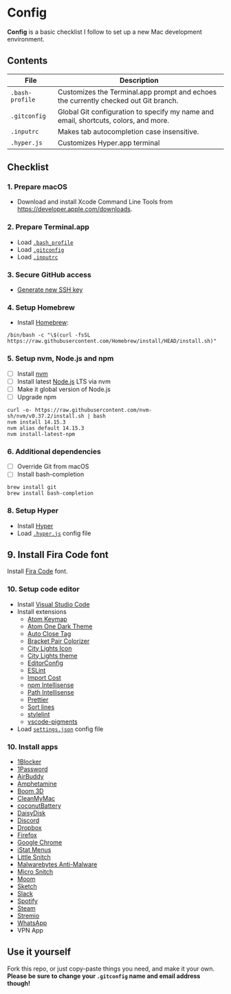 # Config

**Config** is a basic checklist I follow to set up a new Mac development environment.

## Contents

| File | Description |
| --- | --- |
| `.bash-profile` | Customizes the Terminal.app prompt and echoes the currently checked out Git branch. |
| `.gitconfig` | Global Git configuration to specify my name and email, shortcuts, colors, and more. |
| `.inputrc` | Makes tab autocompletion case insensitive. |
| `.hyper.js` | Customizes Hyper.app terminal |

## Checklist

### 1. Prepare macOS

- Download and install Xcode Command Line Tools from <https://developer.apple.com/downloads>.

### 2. Prepare Terminal.app

- Load [`.bash_profile`](/.bash_profile)
- Load [`.gitconfig`](/.gitconfig)
- Load [`.inputrc`](/.inputrc)

### 3. Secure GitHub access

- [Generate new SSH key](https://help.github.com/articles/generating-ssh-keys)

### 4. Setup Homebrew

- Install [Homebrew](http://brew.sh):
```
/bin/bash -c "\$(curl -fsSL https://raw.githubusercontent.com/Homebrew/install/HEAD/install.sh)"
```

### 5. Setup nvm, Node.js and npm
- [ ] Install [nvm](https://github.com/creationix/nvm)
- [ ] Install latest [Node.js](https://nodejs.org/en) LTS via nvm
- [ ] Make it global version of Node.js
- [ ] Upgrade npm

```
curl -o- https://raw.githubusercontent.com/nvm-sh/nvm/v0.37.2/install.sh | bash
nvm install 14.15.3
nvm alias default 14.15.3
nvm install-latest-npm
```

### 6. Additional dependencies

- [ ] Override Git from macOS
- [ ] Install bash-completion

```
brew install git
brew install bash-completion
```

### 8. Setup Hyper

- Install [Hyper](https://hyper.is)
- Load [`.hyper.js`](/.hyper.js) config file

## 9. Install Fira Code font
Install [Fira Code](https://github.com/tonsky/FiraCode) font.

### 10. Setup code editor

- Install [Visual Studio Code](https://code.visualstudio.com)
- Install extensions
  - [Atom Keymap](https://marketplace.visualstudio.com/items?itemName=ms-vscode.atom-keybindings)
  - [Atom One Dark Theme](https://marketplace.visualstudio.com/items?itemName=akamud.vscode-theme-onedark)
  - [Auto Close Tag](https://marketplace.visualstudio.com/items?itemName=formulahendry.auto-close-tag)
  - [Bracket Pair Colorizer](https://marketplace.visualstudio.com/items?itemName=CoenraadS.bracket-pair-colorizer)
  - [City Lights Icon](https://marketplace.visualstudio.com/items?itemName=Yummygum.city-lights-icon-vsc)
  - [City Lights theme](https://marketplace.visualstudio.com/items?itemName=Yummygum.city-lights-theme)
  - [EditorConfig](https://marketplace.visualstudio.com/items?itemName=EditorConfig.EditorConfig)
  - [ESLint](https://marketplace.visualstudio.com/items?itemName=dbaeumer.vscode-eslint)
  - [Import Cost](https://marketplace.visualstudio.com/items?itemName=wix.vscode-import-cost)
  - [npm Intellisense](https://marketplace.visualstudio.com/items?itemName=christian-kohler.npm-intellisense)
  - [Path Intellisense](https://marketplace.visualstudio.com/items?itemName=christian-kohler.path-intellisense)
  - [Prettier](https://marketplace.visualstudio.com/items?itemName=esbenp.prettier-vscode)
  - [Sort lines](https://marketplace.visualstudio.com/items?itemName=Tyriar.sort-lines)
  - [stylelint](https://marketplace.visualstudio.com/items?itemName=stylelint.vscode-stylelint)
  - [vscode-pigments](https://marketplace.visualstudio.com/items?itemName=jaspernorth.vscode-pigments)
- Load [`settings.json`](/settings.json) config file

### 10. Install apps

- [1Blocker](https://apps.apple.com/us/app/1blocker-for-safari/id1107421413)
- [1Password](https://1password.com/downloads)
- [AirBuddy](https://v2.airbuddy.app)
- [Amphetamine](https://apps.apple.com/us/app/amphetamine/id937984704)
- [Boom 3D](http://globaldelight.com/boom)
- [CleanMyMac](http://cleanmymac.com)
- [coconutBattery](http://coconut-flavour.com/coconutbattery)
- [DaisyDisk](https://daisydiskapp.com)
- [Discord](https://discord.com)
- [Dropbox](https://dropbox.com)
- [Firefox](https://mozilla.org/firefox)
- [Google Chrome](https://google.com/chrome/browser/desktop)
- [iStat Menus](https://bjango.com/mac/istatmenus)
- [Little Snitch](https://obdev.at/products/littlesnitch)
- [Malwarebytes Anti-Malware](https://malwarebytes.com)
- [Micro Snitch](https://www.obdev.at/products/microsnitch)
- [Moom](https://manytricks.com/moom)
- [Sketch](https://sketch.com)
- [Slack](https://slack.com)
- [Spotify](https://spotify.com)
- [Steam](http://store.steampowered.com/about)
- [Stremio](https://stremio.com)
- [WhatsApp](https://whatsapp.com/download)
- VPN App

## Use it yourself

Fork this repo, or just copy-paste things you need, and make it your own. **Please be sure to change your `.gitconfig` name and email address though!**
